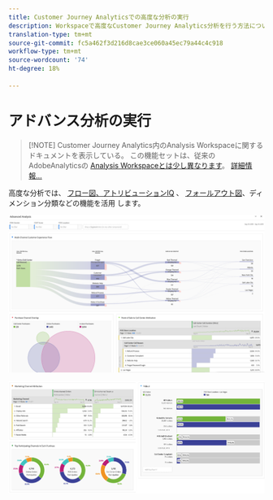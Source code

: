 ```yaml
---
title: Customer Journey Analyticsでの高度な分析の実行
description: Workspaceで高度なCustomer Journey Analytics分析を行う方法について説明します。
translation-type: tm+mt
source-git-commit: fc5a462f3d216d8cae3ce060a45ec79a44c4c918
workflow-type: tm+mt
source-wordcount: '74'
ht-degree: 18%

---
```



# アドバンス分析の実行

>[!NOTE] Customer Journey Analytics内のAnalysis Workspaceに関するドキュメントを表示している。 この機能セットは、従来のAdobeAnalyticsの [Analysis Workspaceとは少し異なります](https://docs.adobe.com/content/help/ja-JP/analytics/analyze/analysis-workspace/home.html)。 [詳細情報...](/help/getting-started/cja-aa.md)

高度な分析では、 [フロー図、アトリビューションIQ](/help/analysis-workspace/visualizations/c-flow/flow.md) 、 [フォールアウト図](/help/analysis-workspace/attribution/overview.md)、ディメンション分類などの機能を活用 [](/help/analysis-workspace/visualizations/fallout/fallout-flow.md)[](/help/components/dimensions/t-breakdown-fa.md)します。

![Workspaceスクリーンショット1](assets/cja-adv-analysis1.png)

![Workspaceスクリーンショット2](assets/cja-adv-analysis2.png)
